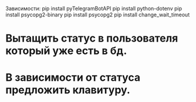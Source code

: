Зависимости:
pip install pyTelegramBotAPI 
pip install python-dotenv 
pip install psycopg2-binary
pip install psycopg2
pip install change_wait_timeout

# Вытащить статус в пользователя который уже есть в бд. 
# В зависимости от статуса предложить клавитуру. 
